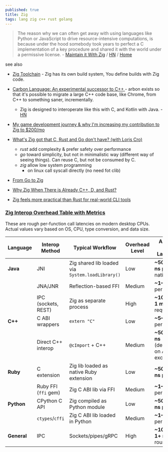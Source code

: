 ```yaml
---
published: true
title: Zig
tags: lang zig c++ rust golang
---
```

> The reason why we can often get away with using languages like Python or JavaScript to drive resource-intensive computations, is because under the hood somebody took years to perfect a C implementation of a key procedure and shared it with the world under a permissive license. - [Maintain it With Zig](https://kristoff.it/blog/maintain-it-with-zig/) / [HN](https://news.ycombinator.com/item?id=28458713) / [Home](https://ziglang.org/)

<link rel="shortcut icon" href="https://ziglang.org/favicon.svg" type="image/svg+xml" />

see also
- [Zig Toolchain](https://chatgpt.com/share/67ff49b0-cec4-800d-8904-56ee3ca04725) - Zig has its own build system, You define builds with Zig code.
- [	Carbon Language: An experimental successor to C++ ](https://news.ycombinator.com/item?id=44745984) - arbon exists so that it's possible to migrate a large C++ code base, like Chrome, from C++ to something saner, incrementally.
  - Zig is designed to interoperate like this with C, and Kotlin with Java. - [HN](https://news.ycombinator.com/item?id=44750232)

- [My game development journey & why I'm increasing my contribution to Zig to $200/mo](https://devlog.hexops.com/2021/increasing-my-contribution-to-zig-to-200-a-month/)
- [What's Zig got that C, Rust and Go don't have? (with Loris Cro)](https://www.youtube.com/watch?v=5_oqWE9otaE)
	- _rust_ add complexity & prefer safety over performance
    - _go_ toward simplicity, but not in minimalistic way (different way of seeing things). Can reuse C, but not be consumed by C.
    - _zig_ allow low system programming
		- on linux call syscall directly (no need fot clib)
- [From Go to Zig](https://c7.se/from-go-to-zig/)
- [Why Zig When There is Already C++, D, and Rust?](https://ziglang.org/learn/why_zig_rust_d_cpp/)
- [	Zig feels more practical than Rust for real-world CLI tools](https://news.ycombinator.com/item?id=45346387)

### [Zig Interop Overhead Table with Metrics](https://chatgpt.com/share/689cc4f9-5050-800d-a14e-79307fbbcfd6)

These are rough per-function call latencies on modern desktop CPUs. Actual values vary based on OS, CPU, type conversion, and data size.

| Language    | Interop Method       | Typical Workflow                                 | Overhead Level | Approx. Call Latency\*                       |
| ----------- | -------------------- | ------------------------------------------------ | -------------- | -------------------------------------------- |
| **Java**    | JNI                  | Zig shared lib loaded via `System.loadLibrary()` | Low            | **\~50–200 ns** per native call              |
|             | JNA/JNR              | Reflection-based FFI                             | Medium         | **\~1–5 µs** per call                        |
|             | IPC (sockets, REST)  | Zig as separate process                          | High           | **\~100 µs – 1 ms** per request              |
| **C++**     | C ABI wrappers       | `extern "C"`                                     | Low            | **\~5–50 ns** per call                       |
|             | Direct C++ interop   | `@cImport` + C++                                 | Medium         | **\~50–200 ns** (depends on ABI, exceptions) |
| **Ruby**    | C extension          | Zig lib loaded as native Ruby extension          | Low            | **\~50–200 ns** per call                     |
|             | Ruby FFI (`ffi` gem) | Zig C ABI lib via FFI                            | Medium         | **\~1–5 µs** per call                        |
| **Python**  | CPython C API        | Zig compiled as Python module                    | Low            | **\~50–200 ns** per call                     |
|             | `ctypes`/`cffi`      | Zig C ABI lib loaded in Python                   | Medium         | **\~1–10 µs** per call                       |
| **General** | IPC                  | Sockets/pipes/gRPC                               | High           | **\~100 µs – 1+ ms** per round-trip          |
